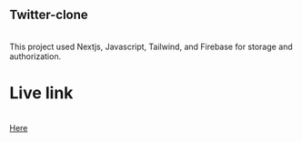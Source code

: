 ## Twitter-clone
<br>
This project used Nextjs, Javascript, Tailwind, and Firebase for storage and authorization.

# Live link
<br>
<a href="https://my-twitter-clone-tau.vercel.app/" target="_blank">Here</a>
